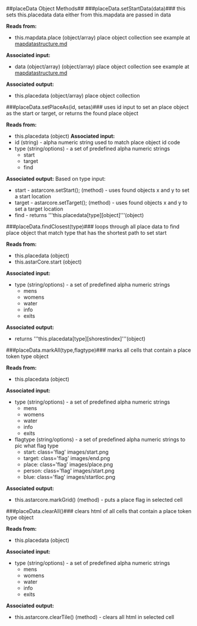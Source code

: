##placeData Object Methods##
###placeData.setStartData(data)###
this sets this.placedata data either from this.mapdata are passed in data 

**Reads from:** 
- this.mapdata.place (object/array) place object collection see example at [mapdatastructure.md](https://github.com/slangberg/Datalous-Core/blob/master/datastructure.md)

**Associated input:** 
- data (object/array) (object/array) place object collection see example at [mapdatastructure.md](https://github.com/slangberg/Datalous-Core/blob/master/datastructure.md)

**Associated output:**
- this.placedata (object/array) place object collection

###placeData.setPlaceAs(id, setas)### 
uses id input to set an place object as the start or target, or returns the found place object

**Reads from:** 
- this.placedata (object) 
**Associated input:** 
- id (string) - alpha numeric string used to match place object id code 
- type (string/options) - a set of predefined alpha numeric strings
    - start
    - target
    - find
  
**Associated output:** 
Based on type input:
- start - astarcore.setStart(); (method) - uses found objects x and y to set a start location
- target - astarcore.setTarget(); (method) - uses found objects x and y to set a target location
- find - returns '''this.placedata[type][object]'''(object)

###placeData.findClosest(type)### 
loops through all place data to find place object that match type that has the shortest path to set start

**Reads from:** 
- this.placedata (object)
- this.astarCore.start (object)

**Associated input:** 
- type (string/options) - a set of predefined alpha numeric strings
    - mens
    - womens
    - water
    - info
    - exits

**Associated output:** 
- returns '''this.placedata[type][shorestindex]'''(object)

###placeData.markAll(type,flagtype)### 
marks all cells that contain a place token type object

**Reads from:** 
- this.placedata (object) 
  
**Associated input:** 
- type (string/options) - a set of predefined alpha numeric strings
    - mens
    - womens
    - water
    - info
    - exits
- flagtype (string/options) - a set of predefined alpha numeric strings to pic what flag type
	- start: class='flag' images/start.png
	- target: class='flag' images/end.png
	- place: class='flag' images/place.png
	- person: class='flag' images/start.png
	- blue: class='flag' images/startloc.png
    
**Associated output:** 
- this.astarcore.markGrid() (method) - puts a place flag in selected cell


###placeData.clearAll()### 
clears html of all cells that contain a place token type object

**Reads from:** 
- this.placedata (object) 

**Associated input:** 
- type (string/options) - a set of predefined alpha numeric strings
    - mens
    - womens
    - water
    - info
    - exits
  
**Associated output:** 
- this.astarcore.clearTile() (method) - clears all html in selected cell
